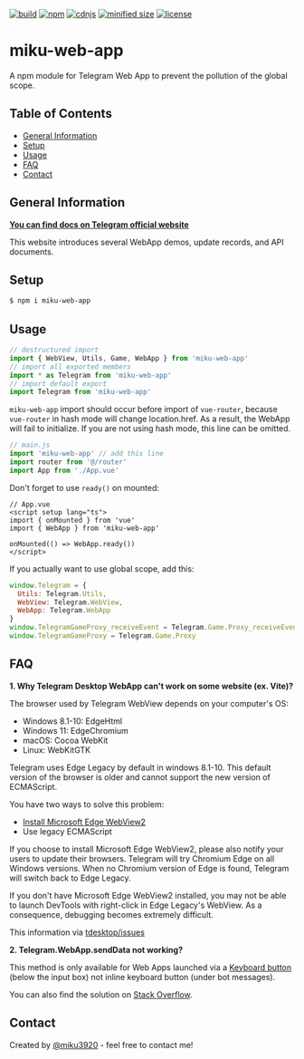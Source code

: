 [![build](https://img.shields.io/github/workflow/status/miku3920/miku-web-app/Github%20Actions)](https://github.com/miku3920/miku-web-app) [![npm](https://img.shields.io/npm/v/miku-web-app)](https://www.npmjs.com/package/miku-web-app) [![cdnjs](https://img.shields.io/cdnjs/v/miku-web-app)](https://cdnjs.com/libraries/miku-web-app) [![minified size](https://img.shields.io/bundlephobia/min/miku-web-app)](https://cdnjs.com/libraries/miku-web-app) [![license](https://img.shields.io/github/license/miku3920/miku-web-app)](https://github.com/miku3920/miku-web-app/blob/main/LICENSE)

# miku-web-app
A npm module for Telegram Web App to prevent the pollution of the global scope.

## Table of Contents

- [General Information](#general-information)
- [Setup](#setup)
- [Usage](#usage)
- [FAQ](#faq)
- [Contact](#contact)

## General Information

**[You can find docs on Telegram official website](https://core.telegram.org/bots/webapps)**

This website introduces several WebApp demos, update records, and API documents.

## Setup

```bash
$ npm i miku-web-app
```

## Usage

```javascript
// destructured import
import { WebView, Utils, Game, WebApp } from 'miku-web-app'
// import all exported members
import * as Telegram from 'miku-web-app'
// import default export
import Telegram from 'miku-web-app'
```

`miku-web-app` import should occur before import of `vue-router`, because `vue-router` in hash mode will change location.href. As a result, the WebApp will fail to initialize. If you are not using hash mode, this line can be omitted.

```javascript
// main.js
import 'miku-web-app' // add this line
import router from '@/router'
import App from './App.vue'
```

Don't forget to use `ready()` on mounted:

```vue
// App.vue
<script setup lang="ts">
import { onMounted } from 'vue'
import { WebApp } from 'miku-web-app'

onMounted(() => WebApp.ready())
</script>
```

If you actually want to use global scope, add this:

```javascript
window.Telegram = {
  Utils: Telegram.Utils,
  WebView: Telegram.WebView,
  WebApp: Telegram.WebApp
}
window.TelegramGameProxy_receiveEvent = Telegram.Game.Proxy_receiveEvent
window.TelegramGameProxy = Telegram.Game.Proxy
```

## FAQ

**1. Why Telegram Desktop WebApp can't work on some website (ex. Vite)?**

The browser used by Telegram WebView depends on your computer's OS:

- Windows 8.1-10: EdgeHtml
- Windows 11: EdgeChromium
- macOS: Cocoa WebKit
- Linux: WebKitGTK

Telegram uses Edge Legacy by default in windows 8.1-10. This default version of the browser is older and cannot support the new version of ECMAScript.

You have two ways to solve this problem:
- [Install Microsoft Edge WebView2](https://developer.microsoft.com/microsoft-edge/webview2/#download-section)
- Use legacy ECMAScript

If you choose to install Microsoft Edge WebView2, please also notify your users to update their browsers. Telegram will try Chromium Edge on all Windows versions. When no Chromium version of Edge is found, Telegram will switch back to Edge Legacy.

If you don't have Microsoft Edge WebView2 installed, you may not be able to launch DevTools with right-click in Edge Legacy's WebView. As a consequence, debugging becomes extremely difficult.

This information via [tdesktop/issues](https://github.com/telegramdesktop/tdesktop/issues/24469)

**2. Telegram.WebApp.sendData not working?**

This method is only available for Web Apps launched via a [Keyboard button](https://core.telegram.org/bots/webapps#keyboard-button-web-apps) (below the input box) not inline keyboard button (under bot messages).

You can also find the solution on [Stack Overflow](
https://stackoverflow.com/questions/71909144/dont-get-a-response-from-from-telegram-web-app-for-bots).

## Contact

Created by [@miku3920](https://t.me/miku3920) - feel free to contact me!